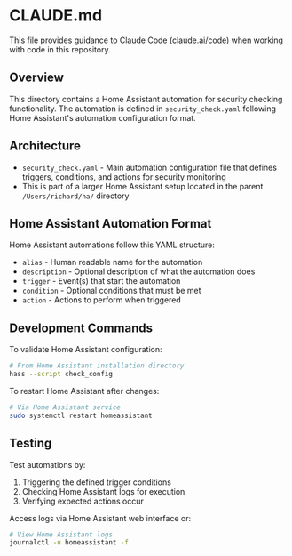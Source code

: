 # CLAUDE.md

This file provides guidance to Claude Code (claude.ai/code) when working with code in this repository.

## Overview

This directory contains a Home Assistant automation for security checking functionality. The automation is defined in `security_check.yaml` following Home Assistant's automation configuration format.

## Architecture

- `security_check.yaml` - Main automation configuration file that defines triggers, conditions, and actions for security monitoring
- This is part of a larger Home Assistant setup located in the parent `/Users/richard/ha/` directory

## Home Assistant Automation Format

Home Assistant automations follow this YAML structure:
- `alias` - Human readable name for the automation  
- `description` - Optional description of what the automation does
- `trigger` - Event(s) that start the automation
- `condition` - Optional conditions that must be met
- `action` - Actions to perform when triggered

## Development Commands

To validate Home Assistant configuration:
```bash
# From Home Assistant installation directory
hass --script check_config
```

To restart Home Assistant after changes:
```bash
# Via Home Assistant service
sudo systemctl restart homeassistant
```

## Testing

Test automations by:
1. Triggering the defined trigger conditions
2. Checking Home Assistant logs for execution
3. Verifying expected actions occur

Access logs via Home Assistant web interface or:
```bash
# View Home Assistant logs
journalctl -u homeassistant -f
```